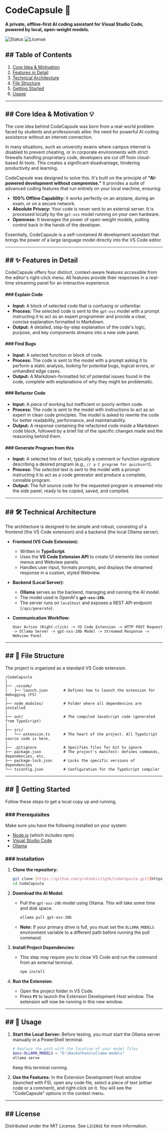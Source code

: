 # CodeCapsule 💊

**A private, offline-first AI coding assistant for Visual Studio Code, powered by local, open-weight models.**

![Status](https://img.shields.io/badge/status-in_development-green)
![License](https://img.shields.io/badge/license-MIT-blue)



## ## Table of Contents
1. [Core Idea & Motivation](#core-idea--motivation-)
2. [Features in Detail](#-features-in-detail)
3. [Technical Architecture](#-technical-architecture)
4. [File Structure](#-file-structure)
5. [Getting Started](#-getting-started)
6. [Usage](#-usage)

---
## ## Core Idea & Motivation 💡

The core idea behind CodeCapsule was born from a real-world problem faced by students and professionals alike: the need for powerful AI coding assistance without an internet connection.

In many situations, such as university exams where campus internet is disabled to prevent cheating, or in corporate environments with strict firewalls handling proprietary code, developers are cut off from cloud-based AI tools. This creates a significant disadvantage, hindering productivity and learning.

CodeCapsule was designed to solve this. It's built on the principle of **"AI-powered development without compromise."** It provides a suite of advanced coding features that run entirely on your local machine, ensuring:

* **100% Offline Capability:** It works perfectly on an airplane, during an exam, or on a secure network.
* **Absolute Privacy:** Your code is never sent to an external server. It is processed locally by the `gpt-oss` model running on your own hardware.
* **Openness:** It leverages the power of open-weight models, putting control back in the hands of the developer.

Essentially, CodeCapsule is a self-contained AI development assistant that brings the power of a large language model directly into the VS Code editor.

---
## ## ✨ Features in Detail

CodeCapsule offers four distinct, context-aware features accessible from the editor's right-click menu. All features provide their responses in a real-time streaming panel for an interactive experience.

#### ### Explain Code
* **Input:** A block of selected code that is confusing or unfamiliar.
* **Process:** The selected code is sent to the `gpt-oss` model with a prompt instructing it to act as an expert programmer and provide a clear, concise explanation formatted in Markdown.
* **Output:** A detailed, step-by-step explanation of the code's logic, purpose, and key components streams into a new side panel.

#### ### Find Bugs
* **Input:** A selected function or block of code.
* **Process:** The code is sent to the model with a prompt asking it to perform a static analysis, looking for potential bugs, logical errors, or unhandled edge cases.
* **Output:** A Markdown-formatted list of potential issues found in the code, complete with explanations of why they might be problematic.

#### ### Refactor Code
* **Input:** A piece of working but inefficient or poorly written code.
* **Process:** The code is sent to the model with instructions to act as an expert in clean code principles. The model is asked to rewrite the code for better readability, performance, and maintainability.
* **Output:** A response containing the refactored code inside a Markdown code block, followed by a brief list of the specific changes made and the reasoning behind them.

#### ### Generate Program from this
* **Input:** A selected line of text, typically a comment or function signature describing a desired program (e.g., `// a C program for quicksort`).
* **Process:** The selected text is sent to the model with a prompt instructing it to act as a code generator and produce a complete, runnable program.
* **Output:** The full source code for the requested program is streamed into the side panel, ready to be copied, saved, and compiled.

---
## ## 🛠️ Technical Architecture

The architecture is designed to be simple and robust, consisting of a frontend (the VS Code extension) and a backend (the local Ollama server).

* **Frontend (VS Code Extension):**
    * Written in **TypeScript**.
    * Uses the **VS Code Extension API** to create UI elements like context menus and Webview panels.
    * Handles user input, formats prompts, and displays the streamed response in a custom, styled Webview.

* **Backend (Local Server):**
    * **Ollama** serves as the backend, managing and running the AI model.
    * The model used is OpenAI's **`gpt-oss-20b`**.
    * The server runs on `localhost` and exposes a REST API endpoint (`/api/generate`).

* **Communication Workflow:**
    ```
    User Action (Right-click) -> VS Code Extension -> HTTP POST Request -> Ollama Server -> gpt-oss-20b Model -> Streamed Response -> Webview Panel
    ```

---
## ## 📂 File Structure

The project is organized as a standard VS Code extension.

```
/CodeCapsule
│
├── .vscode/
│   ├── launch.json       # Defines how to launch the extension for debugging (F5)
│
├── node_modules/         # Folder where all dependencies are installed
│
├── out/                  # The compiled JavaScript code (generated from TypeScript)
│
├── src/
│   └── extension.ts      # The heart of the project. All TypeScript source code is here.
│
├── .gitignore            # Specifies files for Git to ignore
├── package.json          # The project's manifest: defines commands, dependencies, etc.
├── package-lock.json     # Locks the specific versions of dependencies
└── tsconfig.json         # Configuration for the TypeScript compiler
```
---
## ## 🚀 Getting Started

Follow these steps to get a local copy up and running.

### ### Prerequisites

Make sure you have the following installed on your system:
* [Node.js](https://nodejs.org/) (which includes npm)
* [Visual Studio Code](https://code.visualstudio.com/)
* [Ollama](https://ollama.com/)

### ### Installation

1.  **Clone the repository:**
    ```sh
    git clone [https://github.com/prateekiiitg56/CodeCapsule.git](https://github.com/prateekiiitg56/CodeCapsule.git)
    cd CodeCapsule
    ```
2.  **Download the AI Model:**
    * Pull the `gpt-oss-20b` model using Ollama. This will take some time and disk space.
        ```sh
        ollama pull gpt-oss-20b
        ```
    * **Note:** If your primary drive is full, you must set the `OLLAMA_MODELS` environment variable to a different path before running the pull command.

3.  **Install Project Dependencies:**
    * This step may require you to close VS Code and run the command from an external terminal.
        ```sh
        npm install
        ```

4.  **Run the Extension:**
    * Open the project folder in VS Code.
    * Press **`F5`** to launch the Extension Development Host window. The extension will now be running in this new window.

---
## ## 📖 Usage

1.  **Start the Local Server:** Before testing, you must start the Ollama server manually in a PowerShell terminal.
    ```powershell
    # Replace the path with the location of your model files
    $env:OLLAMA_MODELS = "D:\Hackathons\ollama-models"
    ollama serve
    ```
    Keep this terminal running.

2.  **Use the Features:** In the Extension Development Host window (launched with F5), open any code file, select a piece of text (either code or a comment), and right-click on it. You will see the "CodeCapsule" options in the context menu.

---
## ## License

Distributed under the MIT License. See `LICENSE` for more information.